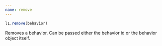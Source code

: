 ```yaml
---
name: remove
---
```


```js
l1.remove(behavior)
```

Removes a behavior. Can be passed either the behavior id or the behavior object itself.
